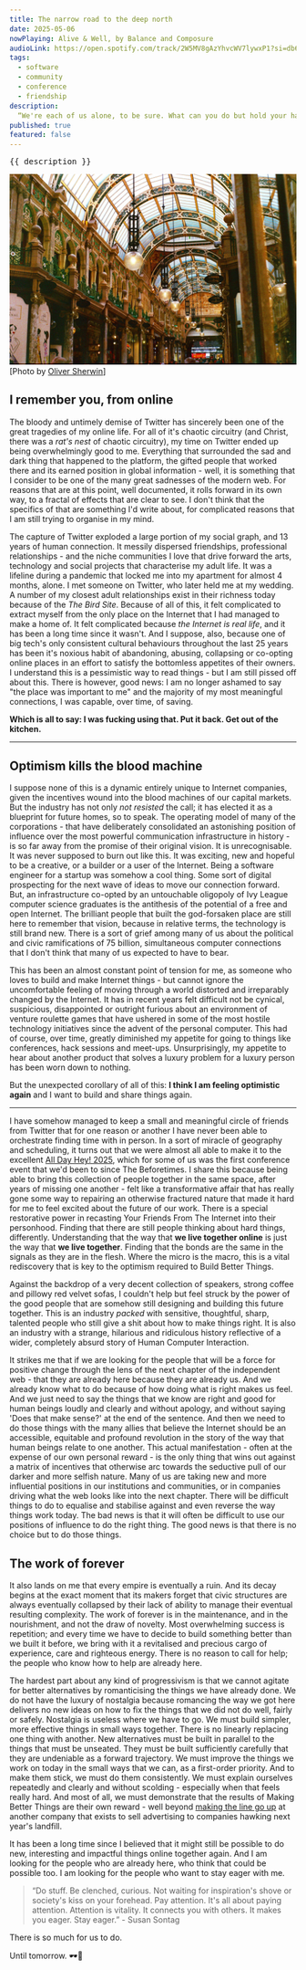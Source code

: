 ```yaml
---
title: The narrow road to the deep north
date: 2025-05-06
nowPlaying: Alive & Well, by Balance and Composure
audioLink: https://open.spotify.com/track/2W5MV8gAzYhvcWV7lywxP1?si=db6666d7dd504d6d
tags:
  - software
  - community
  - conference
  - friendship
description:
  “We're each of us alone, to be sure. What can you do but hold your hand out in the dark?”
published: true
featured: false
---
```


<pre>{{ description }}</pre>

<img alt="test" src="../images/articles/o-sherwin-leeds.jpg"/>
<div class="padded-top">
  [Photo by <a href="https://unsplash.com/@sherwinphotography">Oliver Sherwin</a>]
</div>

## I remember you, from online

The bloody and untimely demise of Twitter has sincerely been one of the great tragedies of my online
life. For all of it's chaotic circuitry (and Christ, there was a _rat's nest_ of chaotic circuitry),
my time on Twitter ended up being overwhelmingly good to me. Everything that surrounded the sad and
dark thing that happened to the platform, the gifted people that worked there and its earned
position in global information - well, it is something that I consider to be one of the many great
sadnesses of the modern web. For reasons that are at this point, well documented, it rolls forward
in its own way, to a fractal of effects that are clear to see. I don't think that the specifics of
that are something I'd write about, for complicated reasons that I am still trying to organise in my
mind.

The capture of Twitter exploded a large portion of my social graph, and 13 years of human
connection. It messily dispersed friendships, professional relationships - and the niche communities
I love that drive forward the arts, technology and social projects that characterise my adult life.
It was a lifeline during a pandemic that locked me into my apartment for almost 4 months, alone. I
met someone on Twitter, who later held me at my wedding. A number of my closest adult relationships
exist in their richness today because of the _The Bird Site_. Because of all of this, it felt
complicated to extract myself from the only place on the Internet that I had managed to make a home
of. It felt complicated because _the Internet is real life_, and it has been a long time since it
wasn't. And I suppose, also, because one of big tech's only consistent cultural behaviours
throughout the last 25 years has been it's noxious habit of abandoning, abusing, collapsing or
co-opting online places in an effort to satisfy the bottomless appetites of their owners. I
understand this is a pessimistic way to read things - but I am still pissed off about this. There is
however, good news: I am no longer ashamed to say "the place was important to me" and the majority
of my most meaningful connections, I was capable, over time, of saving.

**Which is all to say: I was fucking using that. Put it back. Get out of the kitchen.**

<hr>

## Optimism kills the blood machine

I suppose none of this is a dynamic entirely unique to Internet companies, given the incentives
wound into the blood machines of our capital markets. But the industry has not only _not resisted_
the call; it has elected it as a blueprint for future homes, so to speak. The operating model of
many of the corporations - that have deliberately consolidated an astonishing position of influence
over the most powerful communication infrastructure in history - is so far away from the promise of
their original vision. It is unrecognisable. It was never supposed to burn out like this. It was
exciting, new and hopeful to be a creative, or a builder or a user of the Internet. Being a software
engineer for a startup was somehow a cool thing. Some sort of digital prospecting for the next wave
of ideas to move our connection forward. But, an infrastructure co-opted by an untouchable oligopoly
of Ivy League computer science graduates is the antithesis of the potential of a free and open
Internet. The brilliant people that built the god-forsaken place are still here to remember that
vision, because in relative terms, the technology is still brand new. There is a sort of grief among
many of us about the political and civic ramifications of 75 billion, simultaneous computer
connections that I don't think that many of us expected to have to bear.

This has been an almost constant point of tension for me, as someone who loves to build and make
Internet things - but cannot ignore the uncomfortable feeling of moving through a world distorted
and irreparably changed by the Internet. It has in recent years felt difficult not be cynical,
suspicious, disappointed or outright furious about an environment of venture roulette games that
have ushered in some of the most hostile technology initiatives since the advent of the personal
computer. This had of course, over time, greatly diminished my appetite for going to things like
conferences, hack sessions and meet-ups. Unsurprisingly, my appetite to hear about another product
that solves a luxury problem for a luxury person has been worn down to nothing.

But the unexpected corollary of all of this: **I think I am feeling optimistic again** and I want to
build and share things again.

<hr>

I have somehow managed to keep a small and meaningful circle of friends from Twitter that for one
reason or another I have never been able to orchestrate finding time with in person. In a sort of
miracle of geography and scheduling, it turns out that we were almost all able to make it to the
excellent <a href="https://heypresents.com/conferences/2025" target="_blank">All Day Hey! 2025</a>,
which for some of us was the first conference event that we'd been to since The Beforetimes. I share
this because being able to bring this collection of people together in the same space, after years
of missing one another - felt like a transformative affair that has really gone some way to
repairing an otherwise fractured nature that made it hard for me to feel excited about the future of
our work. There is a special restorative power in recasting Your Friends From The Internet into
their personhood. Finding that there are still people thinking about hard things, differently.
Understanding that the way that **we live together online** is just the way that **we live
together**. Finding that the bonds are the same in the signals as they are in the flesh. Where the
micro is the macro, this is a vital rediscovery that is key to the optimism required to Build Better
Things.

Against the backdrop of a very decent collection of speakers, strong coffee and pillowy red velvet
sofas, I couldn't help but feel struck by the power of the good people that are somehow still
designing and building this future together. This is an industry _packed_ with sensitive,
thoughtful, sharp, talented people who still give a shit about how to make things right. It is also
an industry with a strange, hilarious and ridiculous history reflective of a wider, completely
absurd story of Human Computer Interaction.

It strikes me that if we are looking for the people that will be a force for positive change through
the lens of the next chapter of the independent web - that they are already here because they are
already us. And we already know what to do because of how doing what is right makes us feel. And we
just need to say the things that we know are right and good for human beings loudly and clearly and
without apology, and without saying 'Does that make sense?' at the end of the sentence. And then we
need to do those things with the many allies that believe the Internet should be an accessible,
equitable and profound revolution in the story of the way that human beings relate to one another.
This actual manifestation - often at the expense of our own personal reward - is the only thing that
wins out against a matrix of incentives that otherwise arc towards the seductive pull of our darker
and more selfish nature. Many of us are taking new and more influential positions in our
institutions and communities, or in companies driving what the web looks like into the next chapter.
There will be difficult things to do to equalise and stabilise against and even reverse the way
things work today. The bad news is that it will often be difficult to use our positions of influence
to do the right thing. The good news is that there is no choice but to do those things.

## The work of forever

It also lands on me that every empire is eventually a ruin. And its decay begins at the exact moment
that its makers forget that civic structures are always eventually collapsed by their lack of
ability to manage their eventual resulting complexity. The work of forever is in the maintenance,
and in the nourishment, and not the draw of novelty. Most overwhelming success is repetition; and
every time we have to decide to build something better than we built it before, we bring with it a
revitalised and precious cargo of experience, care and righteous energy. There is no reason to call
for help; the people who know how to help are already here.

The hardest part about any kind of progressivism is that we cannot agitate for better alternatives
by romanticising the things we have already done. We do not have the luxury of nostalgia because
romancing the way we got here delivers no new ideas on how to fix the things that we did not do
well, fairly or safely. Nostalgia is useless where we have to go. We must build simpler, more
effective things in small ways together. There is no linearly replacing one thing with another. New
alternatives must be built in parallel to the things that must be unseated. They must be built
sufficiently carefully that they are undeniable as a forward trajectory. We must improve the things
we work on today in the small ways that we can, as a first-order priority. And to make them stick,
we must do them consistently. We must explain ourselves repeatedly and clearly and without
scolding - especially when that feels really hard. And most of all, we must demonstrate that the
results of Making Better Things are their own reward - well beyond
<a href="https://bell.bz/im-getting-fed-up-of-making-the-rich-richer/" target="_blank">making the
line go up</a> at another company that exists to sell advertising to companies hawking next year's
landfill.

It has been a long time since I believed that it might still be possible to do new, interesting and
impactful things online together again. And I am looking for the people who are already here, who
think that could be possible too. I am looking for the people who want to stay eager with me.

<blockquote>
  “Do stuff. Be clenched, curious. Not waiting for inspiration's shove or society's kiss on your
  forehead. Pay attention. It's all about paying attention. Attention is vitality. It connects you
  with others. It makes you eager. Stay eager.” - Susan Sontag
</blockquote>

There is so much for us to do.

Until tomorrow. 🕶🖤
